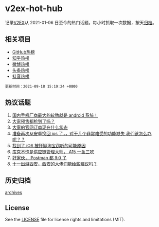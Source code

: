 # v2ex-hot-hub

 记录[V2EX](https://www.v2ex.com/)从 2021-01-06 日至今的热门话题。每小时抓取一次数据，按天[归档](archives)。
 
 ## 相关项目

- [GitHub热榜](https://github.com/lonnyzhang423/github-hot-hub)
- [知乎热榜](https://github.com/lonnyzhang423/zhihu-hot-hub)
- [微博热榜](https://github.com/lonnyzhang423/weibo-hot-hub)
- [头条热榜](https://github.com/lonnyzhang423/toutiao-hot-hub)
- [抖音热榜](https://github.com/lonnyzhang423/douyin-hot-hub)


 `更新时间：2021-09-18 15:10:24 +0800`

## 热议话题

1. [国内手机厂商最大的软肋就是 android 系统！](https://www.v2ex.com/t/802674)
1. [大家预售都抢到了吗？](https://www.v2ex.com/t/802615)
1. [大家的官网订单现在什么状态](https://www.v2ex.com/t/802632)
1. [准备再次从安卓换回 ios 了，，对于几个非常难受的功能缺失 我们该怎么办呢？？](https://www.v2ex.com/t/802549)
1. [找到了 iOS 被怀疑淘宝窃听的可能原因](https://www.v2ex.com/t/802660)
1. [库克不愧是供应链管理大师， A15 一鱼三吃](https://www.v2ex.com/t/802673)
1. [好家伙， Postman 都 9.0 了](https://www.v2ex.com/t/802546)
1. [十一出游西安，西安的大佬们能给些建议吗？](https://www.v2ex.com/t/802696)

## 历史归档

[archives](archives)

## License

See the [LICENSE](LICENSE) file for license rights and limitations (MIT).
